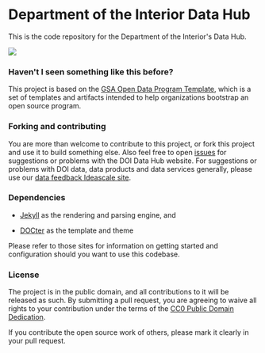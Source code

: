 # Department of the Interior Data Hub

This is the code repository for the Department of the Interior's Data Hub.

<img src="https://raw.githubusercontent.com/usinterior/doi-data-hub/gh-pages/assets/img/screenshot.png">

### Haven't I seen something like this before?

This project is based on the [GSA Open Data Program Template](https://github.com/GSA/open-data-program-template), which is a set of templates and artifacts intended to help organizations bootstrap an open source program.

### Forking and contributing

You are more than welcome to contribute to this project, or fork this project and use it to build something else. Also feel free to open [issues](https://github.com/usinterior/doi-data-hub/issues) for suggestions or problems with the DOI Data Hub website. For suggestions or problems with DOI data, data products and data services generally, please use our [data feedback Ideascale site](http://usinterior.ideascale.com/a/ideafactory.do?id=26901&mode=top&discussionFilter=active.ideation).

### Dependencies

 - [Jekyll](http://jekyllrb.com/) as the rendering and parsing engine, and

 - [DOCter](https://github.com/CFPB/DOCter) as the template and theme

Please refer to those sites for information on getting started and configuration should you want to use this codebase.

### License

The project is in the public domain, and all contributions to it will be released as such. By submitting a pull request, you are agreeing to waive all rights to your contribution under the terms of the [CC0 Public Domain Dedication](http://creativecommons.org/publicdomain/zero/1.0/).

If you contribute the open source work of others, please mark it clearly in your pull request.
